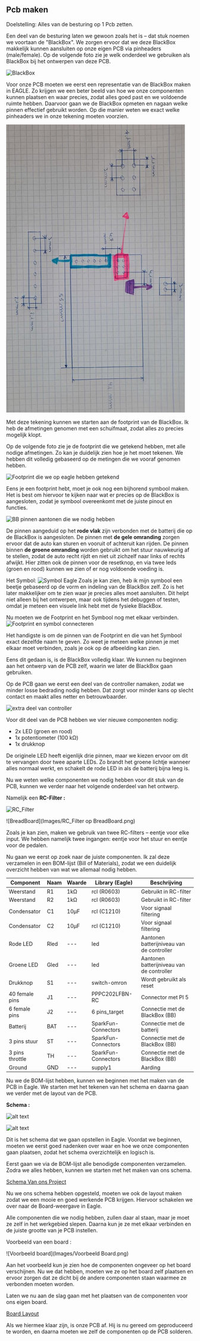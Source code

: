 ## Pcb maken

Doelstelling:
Alles van de besturing op 1 Pcb zetten.

Een deel van de besturing laten we gewoon zoals het is – dat stuk noemen we voortaan de "BlackBox". We zorgen ervoor dat we deze BlackBox makkelijk kunnen aansluiten op onze eigen PCB via pinheaders (male/female). Op de volgende foto zie je welk onderdeel we gebruiken als BlackBox bij het ontwerpen van deze PCB.

![BlackBox](Images/BlackBox.png)

Voor onze PCB moeten we eerst een representatie van de BlackBox maken in EAGLE. Zo krijgen we een beter beeld van hoe we onze componenten kunnen plaatsen en waar precies, zodat alles goed past en we voldoende ruimte hebben.
Daarvoor gaan we de BlackBox opmeten en nagaan welke pinnen effectief gebruikt worden. Op die manier weten we exact welke pinheaders we in onze tekening moeten voorzien.

![zelf getekende footprint](Besturing/Images/Footprint_BB.jpg)

Met deze tekening kunnen we starten aan de footprint van de BlackBox. Ik heb de afmetingen genomen met een schuifmaat, zodat alles zo precies mogelijk klopt.

Op de volgende foto zie je de footprint die we getekend hebben, met alle nodige afmetingen. Zo kan je duidelijk zien hoe je het moet tekenen. We hebben dit volledig gebaseerd op de metingen die we vooraf genomen hebben.

![Footprint die we op eagle hebben getekend](Images/Footprint_BB_eagle.png)

Eens je een footprint hebt, moet je ook nog een bijhorend symbool maken. Het is best om hiervoor te kijken naar wat er precies op de BlackBox is aangesloten, zodat je symbool overeenkomt met de juiste pinout en functies.

![BB pinnen aantonen die we nodig hebben ](Images/BB_Pinnen.png)

De pinnen aangeduid op het **rode vlak** zijn verbonden met de batterij die op de BlackBox is aangesloten.
De pinnen met **de gele omranding** zorgen ervoor dat de auto kan sturen en vooruit of achteruit kan rijden.
De pinnen binnen **de groene omranding** worden gebruikt om het stuur nauwkeurig af te stellen, zodat de auto recht rijdt en niet uit zichzelf naar links of rechts afwijkt. Hier zitten ook de pinnen voor de resetknop, en via twee leds (groen en rood) kunnen we zien of er nog voldoende voeding is.

Het Symbol:
![Symbol Eagle](Images/symbol.png)
Zoals je kan zien, heb ik mijn symbool een beetje gebaseerd op de vorm en indeling van de BlackBox zelf. Zo is het later makkelijker om te zien waar je precies alles moet aansluiten.
Dit helpt niet alleen bij het ontwerpen, maar ook tijdens het debuggen of testen, omdat je meteen een visuele link hebt met de fysieke BlackBox.

Nu moeten we de Footprint en het Symbool nog met elkaar verbinden.
![Footprint en symbol connecteren](Images/Symbol_en_Footprint_connecten.png)

Het handigste is om de pinnen van de Footprint en die van het Symbool exact dezelfde naam te geven. Zo weet je meteen welke pinnen je met elkaar moet verbinden, zoals je ook op de afbeelding kan zien.

Eens dit gedaan is, is de BlackBox volledig klaar. We kunnen nu beginnen aan het ontwerp van de PCB zelf, waarin we later de BlackBox gaan gebruiken.

Op de PCB gaan we eerst een deel van de controller namaken, zodat we minder losse bedrading nodig hebben. Dat zorgt voor minder kans op slecht contact en maakt alles netter en betrouwbaarder.

![extra deel van controller](Images/eigenPCB.png)

Voor dit deel van de PCB hebben we vier nieuwe componenten nodig:

- 2x LED (groen en rood)
- 1x potentiometer (100 kΩ)
- 1x drukknop

De originele LED heeft eigenlijk drie pinnen, maar we kiezen ervoor om dit te vervangen door twee aparte LEDs. Zo brandt het groene lichtje wanneer alles normaal werkt, en schakelt de rode LED in als de batterij bijna leeg is.

Nu we weten welke componenten we nodig hebben voor dit stuk van de PCB, kunnen we verder naar het volgende onderdeel van het ontwerp.

Namelijk een **RC-Filter :**

![RC_Filter](Images/RC_Filter.png)

![BreadBoard](Images/RC_Filter op BreadBoard.png)

Zoals je kan zien, maken we gebruik van twee RC-filters – eentje voor elke input. We hebben namelijk twee ingangen: eentje voor het stuur en eentje voor de pedalen.

Nu gaan we eerst op zoek naar de juiste componenten.
Ik zal deze verzamelen in een BOM-lijst (Bill of Materials), zodat we een duidelijk overzicht hebben van wat we allemaal nodig hebben.

| Component       | Naam | Waarde | Library (Eagle)     | Beschrijving                              |
| --------------- | ---- | ------ | ------------------- | ----------------------------------------- |
| Weerstand       | R1   | 1kΩ   | rcl (R0603)         | Gebruikt in RC-filter                     |
| Weerstand       | R2   | 1kΩ   | rcl (R0603)         | Gebruikt in RC-filter                     |
| Condensator     | C1   | 10µF  | rcl (C1210)         | Voor signaal filtering                    |
| Condensator     | C2   | 10µF  | rcl (C1210)         | Voor signaal filtering                    |
| Rode LED        | Rled | ---    | led                 | Aantonen batterijniveau van de controller |
| Groene LED      | Gled | ---    | led                 | Aantonen batterijniveau van de controller |
| Drukknop        | S1   | ---    | switch-omron        | Wordt gebruikt als reset                  |
| 40 female pins  | J1   | ---    | PPPC202LFBN-RC      | Connector met PI 5                        |
| 6 female pins   | J2   | ---    | 6 pins_target       | Connectie met de BlackBox (BB)            |
| Batterij        | BAT  | ---    | SparkFun-Connectors | Connectie met de batterij                 |
| 3 pins stuur    | ST   | ---    | SparkFun-Connectors | Connectie met de BlackBox (BB)            |
| 3 pins throttle | TH   | ---    | SparkFun-Connectors | Connectie met de BlackBox (BB)            |
| Ground          | GND  | ---    | supply1             | Aarding                                   |

Nu we de BOM-lijst hebben, kunnen we beginnen met het maken van de PCB in Eagle. We starten met het tekenen van het schema en daarna gaan we verder met de layout van de PCB.

**Schema :**

![alt text](Images/Schema_Correct.jpg)

![alt text](Images/Schema%20besturing.png)

Dit is het schema dat we gaan opstellen in Eagle. Voordat we beginnen, moeten we eerst goed nadenken over waar en hoe we onze componenten gaan plaatsen, zodat het schema overzichtelijk en logisch is.

Eerst gaan we via de BOM-lijst alle benodigde componenten verzamelen. Zodra we alles hebben, kunnen we starten met het maken van ons schema.

[Schema Van ons Project](Project_PX2_Schema_JarnoBostyn.pdf)

Nu we ons schema hebben opgesteld, moeten we ook de layout maken zodat we een mooie en goed werkende PCB krijgen. Hiervoor schakelen we over naar de Board-weergave in Eagle.

Alle componenten die we nodig hebben, zullen daar al staan, maar je moet ze zelf in het werkgebied slepen. Daarna kun je ze met elkaar verbinden en de juiste grootte van je PCB instellen.

Voorbeeld van een board :

![Voorbeeld board](Images/Voorbeeld Board.png)

Aan het voorbeeld kun je zien hoe de componenten ongeveer op het board verschijnen. Nu we dat hebben, moeten we ze op het board zelf plaatsen en ervoor zorgen dat ze dicht bij de andere componenten staan waarmee ze verbonden moeten worden.

Laten we nu aan de slag gaan met het plaatsen van de componenten voor ons eigen board.

[Board Layout](Top_Bottom_PCB.pdf)

Als we hiermee klaar zijn, is onze PCB af. Hij is nu gereed om geproduceerd te worden, en daarna moeten we zelf de componenten op de PCB solderen.
